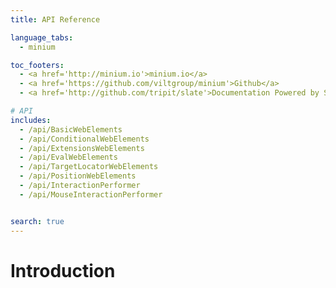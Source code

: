 ```yaml
---
title: API Reference

language_tabs:
  - minium

toc_footers:
  - <a href='http://minium.io'>minium.io</a>
  - <a href='https://github.com/viltgroup/minium'>Github</a>
  - <a href='http://github.com/tripit/slate'>Documentation Powered by Slate</a>

# API
includes:
  - /api/BasicWebElements
  - /api/ConditionalWebElements
  - /api/ExtensionsWebElements
  - /api/EvalWebElements
  - /api/TargetLocatorWebElements
  - /api/PositionWebElements
  - /api/InteractionPerformer
  - /api/MouseInteractionPerformer


search: true
---
```


# Introduction



